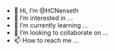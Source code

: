 - 👋 Hi, I’m @HCNenseth
- 👀 I’m interested in ...
- 🌱 I’m currently learning ...
- 💞️ I’m looking to collaborate on ...
- 📫 How to reach me ...

<!---
HCNenseth/HCNenseth is a ✨ special ✨ repository because its `README.md` (this file) appears on your GitHub profile.
You can click the Preview link to take a look at your changes.
--->
